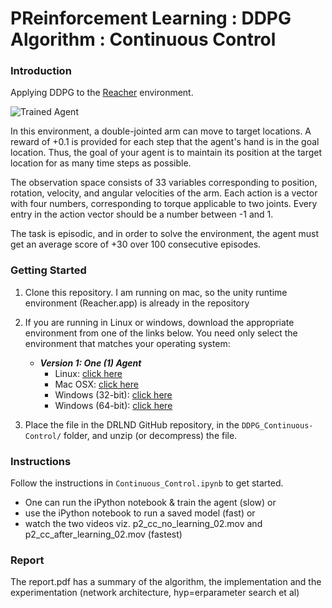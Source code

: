 [//]: # (Image References)

[image1]: https://user-images.githubusercontent.com/10624937/43851024-320ba930-9aff-11e8-8493-ee547c6af349.gif "Trained Agent"
[image2]: https://user-images.githubusercontent.com/10624937/43851646-d899bf20-9b00-11e8-858c-29b5c2c94ccc.png "Crawler"


# PReinforcement Learning : DDPG Algorithm : Continuous Control

### Introduction

Applying DDPG to the [Reacher](https://github.com/Unity-Technologies/ml-agents/blob/master/docs/Learning-Environment-Examples.md#reacher) environment.

![Trained Agent][image1]

In this environment, a double-jointed arm can move to target locations. A reward of +0.1 is provided for each step that the agent's hand is in the goal location. Thus, the goal of your agent is to maintain its position at the target location for as many time steps as possible.

The observation space consists of 33 variables corresponding to position, rotation, velocity, and angular velocities of the arm. Each action is a vector with four numbers, corresponding to torque applicable to two joints. Every entry in the action vector should be a number between -1 and 1.

The task is episodic, and in order to solve the environment,  the agent must get an average score of +30 over 100 consecutive episodes. 

### Getting Started

1. Clone this repository. I am running on mac, so the unity runtime environment (Reacher.app) is already in the repository

2. If you are running in Linux or windows, download the appropriate environment from one of the links below.  You need only select the environment that matches your operating system:

    - **_Version 1: One (1) Agent_**
        - Linux: [click here](https://s3-us-west-1.amazonaws.com/udacity-drlnd/P2/Reacher/one_agent/Reacher_Linux.zip)
        - Mac OSX: [click here](https://s3-us-west-1.amazonaws.com/udacity-drlnd/P2/Reacher/one_agent/Reacher.app.zip)
        - Windows (32-bit): [click here](https://s3-us-west-1.amazonaws.com/udacity-drlnd/P2/Reacher/one_agent/Reacher_Windows_x86.zip)
        - Windows (64-bit): [click here](https://s3-us-west-1.amazonaws.com/udacity-drlnd/P2/Reacher/one_agent/Reacher_Windows_x86_64.zip)

2. Place the file in the DRLND GitHub repository, in the `DDPG_Continuous-Control/` folder, and unzip (or decompress) the file. 

### Instructions

Follow the instructions in `Continuous_Control.ipynb` to get started. 

* One can run the iPython notebook & train the agent (slow) or 
* use the iPython notebook to run a saved model (fast) or 
* watch the two videos viz. p2_cc_no_learning_02.mov and p2_cc_after_learning_02.mov (fastest)

### Report

The report.pdf has a summary of the algorithm, the implementation and the experimentation (network architecture, hyp=erparameter search et al)
